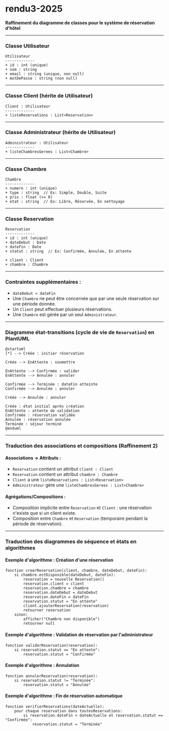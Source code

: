 # rendu3-2025
**Raffinement du diagramme de classes pour le système de réservation d'hôtel**

---

### Classe Utilisateur
```plaintext
Utilisateur
-------------
+ id : int (unique)
+ nom : string
+ email : string (unique, non null)
+ motDePasse : string (non null)
```

---

### Classe Client (hérite de Utilisateur)
```plaintext
Client : Utilisateur
-------------
+ listeReservations : List<Reservation>
```

---

### Classe Administrateur (hérite de Utilisateur)
```plaintext
Administrateur : Utilisateur
-------------
+ listeChambresGerees : List<Chambre>
```

---

### Classe Chambre
```plaintext
Chambre
-------------
+ numero : int (unique)
+ type : string  // Ex: Simple, Double, Suite
+ prix : float (>= 0)
+ etat : string  // Ex: Libre, Réservée, En nettoyage
```

---

### Classe Reservation
```plaintext
Reservation
-------------
+ id : int (unique)
+ dateDebut : Date
+ dateFin : Date
+ statut : string  // Ex: Confirmée, Annulée, En attente

+ client : Client
+ chambre : Chambre
```

---

### Contraintes supplémentaires :
- `dateDebut < dateFin`
- Une `Chambre` ne peut être concernée que par une seule réservation sur une période donnée.
- Un `Client` peut effectuer plusieurs réservations.
- Une `Chambre` est gérée par un seul `Administrateur`.

---

### Diagramme état-transitions (cycle de vie de `Reservation`) en PlantUML
```plantuml
@startuml
[*] --> Créée : initier réservation

Créée --> EnAttente : soumettre

EnAttente --> Confirmée : valider
EnAttente --> Annulée : annuler

Confirmée --> Terminée : dateFin atteinte
Confirmée --> Annulée : annuler

Créée --> Annulée : annuler

Créée : état initial après création
EnAttente : attente de validation
Confirmée : réservation validée
Annulée : réservation annulée
Terminée : séjour terminé
@enduml
```

---

### Traduction des associations et compositions (Raffinement 2)

#### Associations -> Attributs :
- `Reservation` contient un attribut `client : Client`
- `Reservation` contient un attribut `chambre : Chambre`
- `Client` a une `listeReservations : List<Reservation>`
- `Administrateur` gère une `listeChambresGerees : List<Chambre>`

#### Agrégations/Compositions :
- Composition implicite entre `Reservation` et `Client` : une réservation n'existe que si un client existe.
- Composition entre `Chambre` et `Reservation` (temporaire pendant la période de réservation).

---

### Traduction des diagrammes de séquence et états en algorithmes

#### Exemple d'algorithme : Création d'une réservation
```pseudo
fonction creerReservation(client, chambre, dateDebut, dateFin):
    si chambre.estDisponible(dateDebut, dateFin):
        reservation = nouvelle Reservation()
        reservation.client = client
        reservation.chambre = chambre
        reservation.dateDebut = dateDebut
        reservation.dateFin = dateFin
        reservation.statut = "En attente"
        client.ajouterReservation(reservation)
        retourner reservation
    sinon:
        afficher("Chambre non disponible")
        retourner null
```

#### Exemple d'algorithme : Validation de réservation par l'administrateur
```pseudo
fonction validerReservation(reservation):
    si reservation.statut == "En attente":
        reservation.statut = "Confirmée"
```

#### Exemple d'algorithme : Annulation
```pseudo
fonction annulerReservation(reservation):
    si reservation.statut != "Terminée":
        reservation.statut = "Annulée"
```

#### Exemple d'algorithme : Fin de réservation automatique
```pseudo
fonction verifierReservations(dateActuelle):
    pour chaque reservation dans toutesReservations:
        si reservation.dateFin < dateActuelle et reservation.statut == "Confirmée":
            reservation.statut = "Terminée"
```

